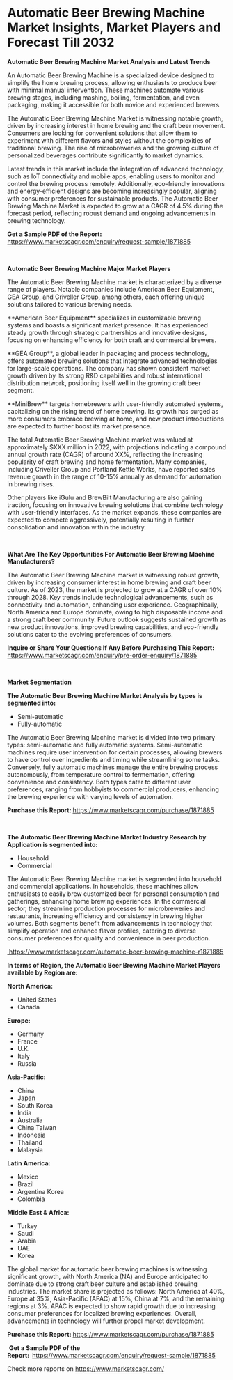 <p><h1>Automatic Beer Brewing Machine Market Insights, Market Players and Forecast Till 2032</h1></p><p><strong>Automatic Beer Brewing Machine Market Analysis and Latest Trends</strong></p>
<p><p>An Automatic Beer Brewing Machine is a specialized device designed to simplify the home brewing process, allowing enthusiasts to produce beer with minimal manual intervention. These machines automate various brewing stages, including mashing, boiling, fermentation, and even packaging, making it accessible for both novice and experienced brewers.</p><p>The Automatic Beer Brewing Machine Market is witnessing notable growth, driven by increasing interest in home brewing and the craft beer movement. Consumers are looking for convenient solutions that allow them to experiment with different flavors and styles without the complexities of traditional brewing. The rise of microbreweries and the growing culture of personalized beverages contribute significantly to market dynamics.</p><p>Latest trends in this market include the integration of advanced technology, such as IoT connectivity and mobile apps, enabling users to monitor and control the brewing process remotely. Additionally, eco-friendly innovations and energy-efficient designs are becoming increasingly popular, aligning with consumer preferences for sustainable products. The Automatic Beer Brewing Machine Market is expected to grow at a CAGR of 4.5% during the forecast period, reflecting robust demand and ongoing advancements in brewing technology.</p></p>
<p><strong>Get a Sample PDF of the Report:&nbsp;</strong> <a href="https://www.marketscagr.com/enquiry/request-sample/1871885?utm_campaign=2335&utm_medium=2&utm_source=Github&utm_content=ia&utm_term=16022025&utm_id=automatic-beer-brewing-machine">https://www.marketscagr.com/enquiry/request-sample/1871885</a></p>
<p>&nbsp;</p>
<p><strong>Automatic Beer Brewing Machine Major Market Players</strong></p>
<p><p>The Automatic Beer Brewing Machine market is characterized by a diverse range of players. Notable companies include American Beer Equipment, GEA Group, and Criveller Group, among others, each offering unique solutions tailored to various brewing needs.</p><p>**American Beer Equipment** specializes in customizable brewing systems and boasts a significant market presence. It has experienced steady growth through strategic partnerships and innovative designs, focusing on enhancing efficiency for both craft and commercial brewers.</p><p>**GEA Group**, a global leader in packaging and process technology, offers automated brewing solutions that integrate advanced technologies for large-scale operations. The company has shown consistent market growth driven by its strong R&D capabilities and robust international distribution network, positioning itself well in the growing craft beer segment.</p><p>**MiniBrew** targets homebrewers with user-friendly automated systems, capitalizing on the rising trend of home brewing. Its growth has surged as more consumers embrace brewing at home, and new product introductions are expected to further boost its market presence.</p><p>The total Automatic Beer Brewing Machine market was valued at approximately $XXX million in 2022, with projections indicating a compound annual growth rate (CAGR) of around XX%, reflecting the increasing popularity of craft brewing and home fermentation. Many companies, including Criveller Group and Portland Kettle Works, have reported sales revenue growth in the range of 10-15% annually as demand for automation in brewing rises.</p><p>Other players like iGulu and BrewBilt Manufacturing are also gaining traction, focusing on innovative brewing solutions that combine technology with user-friendly interfaces. As the market expands, these companies are expected to compete aggressively, potentially resulting in further consolidation and innovation within the industry.</p></p>
<p>&nbsp;</p>
<p><strong>What Are The Key Opportunities For Automatic Beer Brewing Machine Manufacturers?</strong></p>
<p><p>The Automatic Beer Brewing Machine market is witnessing robust growth, driven by increasing consumer interest in home brewing and craft beer culture. As of 2023, the market is projected to grow at a CAGR of over 10% through 2028. Key trends include technological advancements, such as connectivity and automation, enhancing user experience. Geographically, North America and Europe dominate, owing to high disposable income and a strong craft beer community. Future outlook suggests sustained growth as new product innovations, improved brewing capabilities, and eco-friendly solutions cater to the evolving preferences of consumers.</p></p>
<p><strong>Inquire or Share Your Questions If Any Before Purchasing This Report:</strong> <a href="https://www.marketscagr.com/enquiry/pre-order-enquiry/1871885?utm_campaign=2335&utm_medium=2&utm_source=Github&utm_content=ia&utm_term=16022025&utm_id=automatic-beer-brewing-machine">https://www.marketscagr.com/enquiry/pre-order-enquiry/1871885</a></p>
<p>&nbsp;</p>
<p><strong>Market Segmentation</strong></p>
<p><strong>The Automatic Beer Brewing Machine Market Analysis by types is segmented into:</strong></p>
<p><ul><li>Semi-automatic</li><li>Fully-automatic</li></ul></p>
<p><p>The Automatic Beer Brewing Machine market is divided into two primary types: semi-automatic and fully automatic systems. Semi-automatic machines require user intervention for certain processes, allowing brewers to have control over ingredients and timing while streamlining some tasks. Conversely, fully automatic machines manage the entire brewing process autonomously, from temperature control to fermentation, offering convenience and consistency. Both types cater to different user preferences, ranging from hobbyists to commercial producers, enhancing the brewing experience with varying levels of automation.</p></p>
<p><strong>Purchase this Report:&nbsp;</strong><a href="https://www.marketscagr.com/purchase/1871885?utm_campaign=2335&utm_medium=2&utm_source=Github&utm_content=ia&utm_term=16022025&utm_id=automatic-beer-brewing-machine">https://www.marketscagr.com/purchase/1871885</a></p>
<p>&nbsp;</p>
<p><strong>The Automatic Beer Brewing Machine Market Industry Research by Application is segmented into:</strong></p>
<p><ul><li>Household</li><li>Commercial</li></ul></p>
<p><p>The Automatic Beer Brewing Machine market is segmented into household and commercial applications. In households, these machines allow enthusiasts to easily brew customized beer for personal consumption and gatherings, enhancing home brewing experiences. In the commercial sector, they streamline production processes for microbreweries and restaurants, increasing efficiency and consistency in brewing higher volumes. Both segments benefit from advancements in technology that simplify operation and enhance flavor profiles, catering to diverse consumer preferences for quality and convenience in beer production.</p></p>
<p><a href="https://www.marketscagr.com/automatic-beer-brewing-machine-r1871885?utm_campaign=2335&utm_medium=2&utm_source=Github&utm_content=ia&utm_term=16022025&utm_id=automatic-beer-brewing-machine">&nbsp;https://www.marketscagr.com/automatic-beer-brewing-machine-r1871885</a></p>
<p><strong>In terms of Region, the Automatic Beer Brewing Machine Market Players available by Region are:</strong></p>
<p>
    <p> <strong> North America: </strong>
        <ul>
            <li>United States</li>
            <li>Canada</li>
        </ul>
        </p> 
    <p> <strong> Europe: </strong>
        <ul>
            <li>Germany</li>
            <li>France</li>
            <li>U.K.</li>
            <li>Italy</li>
            <li>Russia</li>
        </ul>
        </p> 
    <p> <strong> Asia-Pacific: </strong>
        <ul>
            <li>China</li>
            <li>Japan</li>
            <li>South Korea</li>
            <li>India</li>
            <li>Australia</li>
            <li>China Taiwan</li>
            <li>Indonesia</li>
            <li>Thailand</li>
            <li>Malaysia</li>
        </ul>
        </p> 
    <p> <strong> Latin America: </strong>
        <ul>
            <li>Mexico</li>
            <li>Brazil</li>
            <li>Argentina Korea</li>
            <li>Colombia</li>
        </ul>
        </p> 
    <p> <strong> Middle East & Africa: </strong>
        <ul>
            <li>Turkey</li>
            <li>Saudi</li>
            <li>Arabia</li>
            <li>UAE</li>
            <li>Korea</li>
        </ul>
    </p>
    </p>
<p><p>The global market for automatic beer brewing machines is witnessing significant growth, with North America (NA) and Europe anticipated to dominate due to strong craft beer culture and established brewing industries. The market share is projected as follows: North America at 40%, Europe at 35%, Asia-Pacific (APAC) at 15%, China at 7%, and the remaining regions at 3%. APAC is expected to show rapid growth due to increasing consumer preferences for localized brewing experiences. Overall, advancements in technology will further propel market development.</p></p>
<p><strong>Purchase this Report: </strong><a href="https://www.marketscagr.com/purchase/1871885?utm_campaign=2335&utm_medium=2&utm_source=Github&utm_content=ia&utm_term=16022025&utm_id=automatic-beer-brewing-machine">https://www.marketscagr.com/purchase/1871885</a></p>
<p>&nbsp;<strong>Get a Sample PDF of the Report:&nbsp;&nbsp;</strong><a href="https://www.marketscagr.com/enquiry/request-sample/1871885?utm_campaign=2335&utm_medium=2&utm_source=Github&utm_content=ia&utm_term=16022025&utm_id=automatic-beer-brewing-machine">https://www.marketscagr.com/enquiry/request-sample/1871885</a></p>
<p><strong></strong></p>
<p>Check more reports on <a href="https://www.marketscagr.com/?utm_campaign=2335&utm_medium=2&utm_source=Github&utm_content=ia&utm_term=16022025&utm_id=automatic-beer-brewing-machine">https://www.marketscagr.com/</a></p>